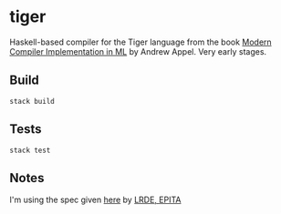 # tiger
Haskell-based compiler for the Tiger language from the book [Modern Compiler Implementation in ML](https://www.cs.princeton.edu/~appel/modern/ml/) by Andrew Appel. Very early stages.

## Build
```
stack build
```

## Tests
```
stack test
```

## Notes
I'm using the spec given [here](https://assignments.lrde.epita.fr/reference_manual/tiger_language_reference_manual/tiger_language_reference_manual.html) by [LRDE, EPITA](https://www.lrde.epita.fr/wiki/Home)
